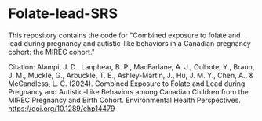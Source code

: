 # Folate-lead-SRS

This repository contains the code for "Combined exposure to folate and lead during pregnancy and autistic-like behaviors in a Canadian pregnancy cohort: the MIREC cohort." 

Citation:
Alampi, J. D., Lanphear, B. P., MacFarlane, A. J., Oulhote, Y., Braun, J. M., Muckle, G., Arbuckle, T. E., Ashley-Martin, J., Hu, J. M. Y., Chen, A., & McCandless, L. C. (2024). Combined Exposure to Folate and Lead during Pregnancy and Autistic-Like Behaviors among Canadian Children from the MIREC Pregnancy and Birth Cohort. Environmental Health Perspectives. https://doi.org/10.1289/ehp14479


